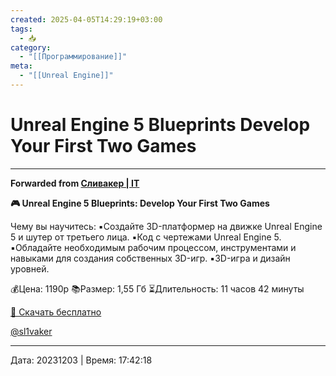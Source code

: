 ```yaml
---
created: 2025-04-05T14:29:19+03:00
tags:
  - 📥
category:
  - "[[Программирование]]"
meta:
  - "[[Unreal Engine]]"
---
```


# Unreal Engine 5 Blueprints Develop Your First Two Games


***

**Forwarded from [Сливакер | IT](https://t.me/c/1240154046/879)**

**🎮 Unreal Engine 5 Blueprints: Develop Your First Two Games**

Чему вы научитесь:
▪️Создайте 3D-платформер на движке Unreal Engine 5 и шутер от третьего лица.
▪️Код с чертежами Unreal Engine 5.
▪️Обладайте необходимым рабочим процессом, инструментами и навыками для создания собственных 3D-игр.
▪️3D-игра и дизайн уровней.

💰Цена: 1190р
📚Размер: 1,55 Гб
⏳Длительность: 11 часов 42 минуты

[🧷 Скачать бесплатно](https://t.me/sIivaker/5)

[@sl1vaker](https://t.me/sIivaker_it)

---

Дата: 20231203 | Время: 17:42:18

